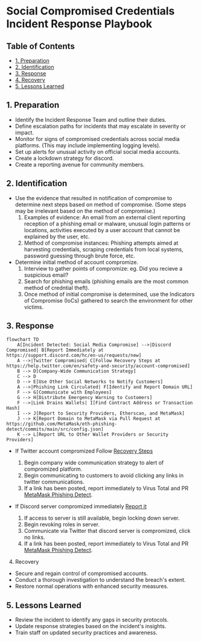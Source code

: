 # Social Compromised Credentials Incident Response Playbook

## Table of Contents
- [1. Preparation](#1-preparation)
- [2. Identification](#2-identification)
- [3. Response](#3-response)
- [4. Recovery](#4-recovery)
- [5. Lessons Learned](#5-lessons-learned)

## 1. Preparation
<a id="1-preparation"></a>
- Identify the Incident Response Team and outline their duties.
- Define escalation paths for incidents that may escalate in severity or impact.
- Monitor for signs of compromised credentials across social media platforms. (This may include implementing logging levels).
- Set up alerts for unusual activity on official social media accounts.
- Create a lockdown strategy for discord.
- Create a reporting avenue for community members.

## 2. Identification
<a id="2-identification"></a>
- Use the evidence that resulted in notification of compromise to determine next steps based on method of compromise. (Some steps may be irrelevant based on the method of compromise.)
    1. Examples of evidence: An email from an external client reporting reception of a phishing email or malware, unusual login patterns or locations, activities executed by a user account that cannot be explained by the user, etc.
    2. Method of compromise instances: Phishing attempts aimed at harvesting credentials, scraping credentials from local systems, password guessing through brute force, etc.
- Determine initial method of account compromize.
    1. Interview to gather points of compromize: eg. Did you recieve a suspicious email?
    2. Search for phishing emails (phishing emails are the most common method of credntial theft).
    3. Once method of initial compromise is determined, use the Indicators of Compromise (IoCs) gathered to search the environment for other victims.



## 3. Response
<a id="3-response"></a>
```mermaid
flowchart TD
    A[Incident Detected: Social Media Compromise] -->|Discord Compromised| B[Report Immediately at https://support.discord.com/hc/en-us/requests/new]
    A -->|Twitter Compromised| C[Follow Recovery Steps at https://help.twitter.com/en/safety-and-security/account-compromised]
    B --> D[Company-Wide Communication Strategy]
    C --> D
    D --> E[Use Other Social Networks to Notify Customers]
    A -->|Phishing Link Circulated| F[Identify and Report Domain URL]
    F --> G[Communicate with Employees]
    G --> H[Distribute Emergency Warning to Customers]
    F -->|Link Drains Wallets| I[Find Contract Address or Transaction Hash]
    I --> J[Report to Security Providers, Etherscan, and MetaMask]
    J --> K[Report Domain to MetaMask via Pull Request at https://github.com/MetaMask/eth-phishing-detect/commits/main/src/config.json]
    K --> L[Report URL to Other Wallet Providers or Security Providers]
```

- If Twitter account compromized Follow [Recovery Steps](https://help.twitter.com/en/safety-and-security/account-compromised)
    1. Begin company wide communication strategy to alert of compromized platform. 
    2. Begin communicating to customers to avoid clicking any links in twitter communications. 
    3. If a link has been posted, report immediately to Virus Total and PR [MetaMask Phishing Detect](https://github.com/MetaMask/eth-phishing-detect).

- If Discord server compromized immediately [Report it](https://support.discord.com/hc/en-us/requests/new)
    1. If access to server is still available, begin locking down server.
    2. Begin revoking roles in server.
    3. Communicate via Twitter that discord server is compromized, click no links.
    4. If a link has been posted, report immediately to Virus Total and PR [MetaMask Phishing Detect](https://github.com/MetaMask/eth-phishing-detect).

    
4. Recovery
<a id="4-recovery"></a>

- Secure and regain control of compromised accounts.
- Conduct a thorough investigation to understand the breach's extent.
- Restore normal operations with enhanced security measures.

## 5. Lessons Learned
<a id="5-lessons-learned"></a>

- Review the incident to identify any gaps in security protocols.
- Update response strategies based on the incident's insights.
- Train staff on updated security practices and awareness.

